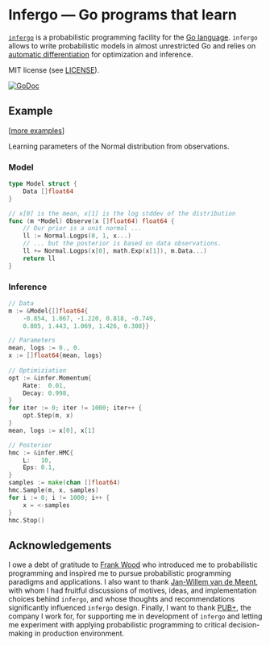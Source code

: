 # Infergo — Go programs that learn


[`infergo`](http://infergo.org/) is a  probabilistic
programming facility for the [Go language](http://golang.org/).
`infergo` allows to write probabilistic models in almost
unrestricted Go and relies on [automatic
differentiation](https://en.wikipedia.org/wiki/Automatic_differentiation)
for optimization and inference.

MIT license (see [LICENSE](LICENSE)).

[![GoDoc](https://godoc.org/bitbucket.org/dtolpin/infergo?status.svg)](https://godoc.org/bitbucket.org/dtolpin/infergo)

## Example

\[[more examples](https://bitbucket.org/dtolpin/infergo/src/master/examples)\]

Learning parameters of the Normal distribution from
observations.

### Model

```Go
type Model struct {
    Data []float64
}

// x[0] is the mean, x[1] is the log stddev of the distribution
func (m *Model) Observe(x []float64) float64 {
    // Our prior is a unit normal ...
    ll := Normal.Logps(0, 1, x...)
    // ... but the posterior is based on data observations.
	ll += Normal.Logps(x[0], math.Exp(x[1]), m.Data...)
    return ll
}
```

### Inference

```Go
// Data
m := &Model{[]float64{
	-0.854, 1.067, -1.220, 0.818, -0.749,
	0.805, 1.443, 1.069, 1.426, 0.308}}

// Parameters
mean, logs := 0., 0.
x := []float64{mean, logs}
	
// Optimiziation
opt := &infer.Momentum{
    Rate:  0.01,
    Decay: 0.998,
}
for iter := 0; iter != 1000; iter++ {
    opt.Step(m, x)
}
mean, logs := x[0], x[1]

// Posterior
hmc := &infer.HMC{
	L:   10,
	Eps: 0.1,
}
samples := make(chan []float64)
hmc.Sample(m, x, samples)
for i := 0; i != 1000; i++ {
	x = <-samples
}
hmc.Stop()
```

## Acknowledgements

I owe a debt of gratitude to [Frank
Wood](https://www.cs.ubc.ca/~fwood/) who introduced me to
probabilistic programming and inspired me to pursue
probabilistic programming paradigms and applications. I also
want to thank [Jan-Willem van de
Meent](http://www.ccs.neu.edu/home/jwvdm/), with whom I had
fruitful discussions of motives, ideas, and implementation
choices behind `infergo`, and whose thoughts and recommendations
significantly influenced `infergo` design.  Finally, I want to
thank [PUB+](http://pubplus.com/), the company I work for, for
supporting me in development of `infergo` and letting me
experiment with applying probabilistic programming to critical
decision-making in production environment.
